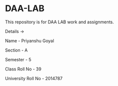 # DAA-LAB
This repository is for DAA LAB work and assignments.

Details -> 

Name - Priyanshu Goyal

Section - A 

Semester - 5

Class Roll No - 39

University Roll No - 2014787
